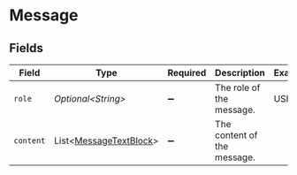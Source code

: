 # Message


## Fields

| Field                                                                  | Type                                                                   | Required                                                               | Description                                                            | Example                                                                |
| ---------------------------------------------------------------------- | ---------------------------------------------------------------------- | ---------------------------------------------------------------------- | ---------------------------------------------------------------------- | ---------------------------------------------------------------------- |
| `role`                                                                 | *Optional\<String>*                                                    | :heavy_minus_sign:                                                     | The role of the message.                                               | USER                                                                   |
| `content`                                                              | List\<[MessageTextBlock](../../models/components/MessageTextBlock.md)> | :heavy_minus_sign:                                                     | The content of the message.                                            |                                                                        |